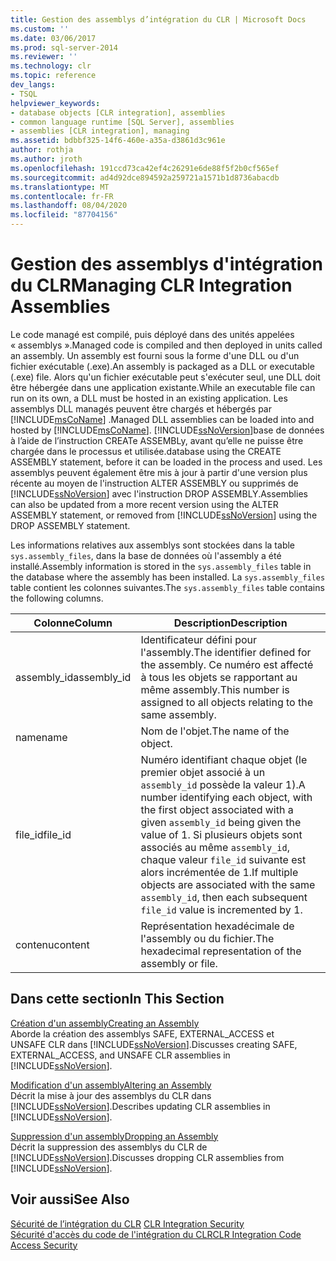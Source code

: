 ```yaml
---
title: Gestion des assemblys d’intégration du CLR | Microsoft Docs
ms.custom: ''
ms.date: 03/06/2017
ms.prod: sql-server-2014
ms.reviewer: ''
ms.technology: clr
ms.topic: reference
dev_langs:
- TSQL
helpviewer_keywords:
- database objects [CLR integration], assemblies
- common language runtime [SQL Server], assemblies
- assemblies [CLR integration], managing
ms.assetid: bdbbf325-14f6-460e-a35a-d3861d3c961e
author: rothja
ms.author: jroth
ms.openlocfilehash: 191ccd73ca42ef4c26291e6de88f5f2b0cf565ef
ms.sourcegitcommit: ad4d92dce894592a259721a1571b1d8736abacdb
ms.translationtype: MT
ms.contentlocale: fr-FR
ms.lasthandoff: 08/04/2020
ms.locfileid: "87704156"
---
```

# <a name="managing-clr-integration-assemblies"></a><span data-ttu-id="4e117-102">Gestion des assemblys d'intégration du CLR</span><span class="sxs-lookup"><span data-stu-id="4e117-102">Managing CLR Integration Assemblies</span></span>
  <span data-ttu-id="4e117-103">Le code managé est compilé, puis déployé dans des unités appelées « assemblys ».</span><span class="sxs-lookup"><span data-stu-id="4e117-103">Managed code is compiled and then deployed in units called an assembly.</span></span> <span data-ttu-id="4e117-104">Un assembly est fourni sous la forme d'une DLL ou d'un fichier exécutable (.exe).</span><span class="sxs-lookup"><span data-stu-id="4e117-104">An assembly is packaged as a DLL or executable (.exe) file.</span></span> <span data-ttu-id="4e117-105">Alors qu'un fichier exécutable peut s'exécuter seul, une DLL doit être hébergée dans une application existante.</span><span class="sxs-lookup"><span data-stu-id="4e117-105">While an executable file can run on its own, a DLL must be hosted in an existing application.</span></span> <span data-ttu-id="4e117-106">Les assemblys DLL managés peuvent être chargés et hébergés par [!INCLUDE[msCoName](../../../includes/ssnoversion-md.md)] .</span><span class="sxs-lookup"><span data-stu-id="4e117-106">Managed DLL assemblies can be loaded into and hosted by [!INCLUDE[msCoName](../../../includes/ssnoversion-md.md)].</span></span> [!INCLUDE[ssNoVersion](../../../includes/ssnoversion-md.md)]<span data-ttu-id="4e117-107">base de données à l’aide de l’instruction CREATe ASSEMBLy, avant qu’elle ne puisse être chargée dans le processus et utilisée.</span><span class="sxs-lookup"><span data-stu-id="4e117-107">database using the CREATE ASSEMBLY statement, before it can be loaded in the process and used.</span></span> <span data-ttu-id="4e117-108">Les assemblys peuvent également être mis à jour à partir d'une version plus récente au moyen de l'instruction ALTER ASSEMBLY ou supprimés de [!INCLUDE[ssNoVersion](../../../includes/ssnoversion-md.md)] avec l'instruction DROP ASSEMBLY.</span><span class="sxs-lookup"><span data-stu-id="4e117-108">Assemblies can also be updated from a more recent version using the ALTER ASSEMBLY statement, or removed from [!INCLUDE[ssNoVersion](../../../includes/ssnoversion-md.md)] using the DROP ASSEMBLY statement.</span></span>  
  
 <span data-ttu-id="4e117-109">Les informations relatives aux assemblys sont stockées dans la table `sys.assembly_files`, dans la base de données où l'assembly a été installé.</span><span class="sxs-lookup"><span data-stu-id="4e117-109">Assembly information is stored in the `sys.assembly_files` table in the database where the assembly has been installed.</span></span> <span data-ttu-id="4e117-110">La `sys.assembly_files` table contient les colonnes suivantes.</span><span class="sxs-lookup"><span data-stu-id="4e117-110">The `sys.assembly_files` table contains the following columns.</span></span>  
  
|<span data-ttu-id="4e117-111">Colonne</span><span class="sxs-lookup"><span data-stu-id="4e117-111">Column</span></span>|<span data-ttu-id="4e117-112">Description</span><span class="sxs-lookup"><span data-stu-id="4e117-112">Description</span></span>|  
|------------|-----------------|  
|<span data-ttu-id="4e117-113">assembly_id</span><span class="sxs-lookup"><span data-stu-id="4e117-113">assembly_id</span></span>|<span data-ttu-id="4e117-114">Identificateur défini pour l'assembly.</span><span class="sxs-lookup"><span data-stu-id="4e117-114">The identifier defined for the assembly.</span></span> <span data-ttu-id="4e117-115">Ce numéro est affecté à tous les objets se rapportant au même assembly.</span><span class="sxs-lookup"><span data-stu-id="4e117-115">This number is assigned to all objects relating to the same assembly.</span></span>|  
|<span data-ttu-id="4e117-116">name</span><span class="sxs-lookup"><span data-stu-id="4e117-116">name</span></span>|<span data-ttu-id="4e117-117">Nom de l'objet.</span><span class="sxs-lookup"><span data-stu-id="4e117-117">The name of the object.</span></span>|  
|<span data-ttu-id="4e117-118">file_id</span><span class="sxs-lookup"><span data-stu-id="4e117-118">file_id</span></span>|<span data-ttu-id="4e117-119">Numéro identifiant chaque objet (le premier objet associé à un `assembly_id` possède la valeur 1).</span><span class="sxs-lookup"><span data-stu-id="4e117-119">A number identifying each object, with the first object associated with a given `assembly_id` being given the value of 1.</span></span> <span data-ttu-id="4e117-120">Si plusieurs objets sont associés au même `assembly_id`, chaque valeur `file_id` suivante est alors incrémentée de 1.</span><span class="sxs-lookup"><span data-stu-id="4e117-120">If multiple objects are associated with the same `assembly_id`, then each subsequent `file_id` value is incremented by 1.</span></span>|  
|<span data-ttu-id="4e117-121">contenu</span><span class="sxs-lookup"><span data-stu-id="4e117-121">content</span></span>|<span data-ttu-id="4e117-122">Représentation hexadécimale de l'assembly ou du fichier.</span><span class="sxs-lookup"><span data-stu-id="4e117-122">The hexadecimal representation of the assembly or file.</span></span>|  
  
## <a name="in-this-section"></a><span data-ttu-id="4e117-123">Dans cette section</span><span class="sxs-lookup"><span data-stu-id="4e117-123">In This Section</span></span>  
 [<span data-ttu-id="4e117-124">Création d'un assembly</span><span class="sxs-lookup"><span data-stu-id="4e117-124">Creating an Assembly</span></span>](creating-an-assembly.md)  
 <span data-ttu-id="4e117-125">Aborde la création des assemblys SAFE, EXTERNAL_ACCESS et UNSAFE CLR dans [!INCLUDE[ssNoVersion](../../../includes/ssnoversion-md.md)].</span><span class="sxs-lookup"><span data-stu-id="4e117-125">Discusses creating SAFE, EXTERNAL_ACCESS, and UNSAFE CLR assemblies in [!INCLUDE[ssNoVersion](../../../includes/ssnoversion-md.md)].</span></span>  
  
 [<span data-ttu-id="4e117-126">Modification d'un assembly</span><span class="sxs-lookup"><span data-stu-id="4e117-126">Altering an Assembly</span></span>](altering-an-assembly.md)  
 <span data-ttu-id="4e117-127">Décrit la mise à jour des assemblys du CLR dans [!INCLUDE[ssNoVersion](../../../includes/ssnoversion-md.md)].</span><span class="sxs-lookup"><span data-stu-id="4e117-127">Describes updating CLR assemblies in [!INCLUDE[ssNoVersion](../../../includes/ssnoversion-md.md)].</span></span>  
  
 [<span data-ttu-id="4e117-128">Suppression d'un assembly</span><span class="sxs-lookup"><span data-stu-id="4e117-128">Dropping an Assembly</span></span>](dropping-an-assembly.md)  
 <span data-ttu-id="4e117-129">Décrit la suppression des assemblys du CLR de [!INCLUDE[ssNoVersion](../../../includes/ssnoversion-md.md)].</span><span class="sxs-lookup"><span data-stu-id="4e117-129">Discusses dropping CLR assemblies from [!INCLUDE[ssNoVersion](../../../includes/ssnoversion-md.md)].</span></span>  
  
## <a name="see-also"></a><span data-ttu-id="4e117-130">Voir aussi</span><span class="sxs-lookup"><span data-stu-id="4e117-130">See Also</span></span>  
 <span data-ttu-id="4e117-131">[Sécurité de l’intégration du CLR](../security/clr-integration-security.md) </span><span class="sxs-lookup"><span data-stu-id="4e117-131">[CLR Integration Security](../security/clr-integration-security.md) </span></span>  
 [<span data-ttu-id="4e117-132">Sécurité d'accès du code de l'intégration du CLR</span><span class="sxs-lookup"><span data-stu-id="4e117-132">CLR Integration Code Access Security</span></span>](../security/clr-integration-code-access-security.md)  
  
  

